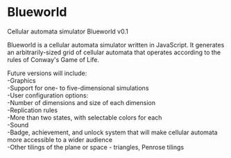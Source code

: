 # Blueworld
Cellular automata simulator
Blueworld v0.1

Blueworld is a cellular automata simulator written in JavaScript. It generates an arbitrarily-sized grid of cellular automata that operates according to the rules of Conway's Game of Life.

Future versions will include:  
-Graphics  
-Support for one- to five-dimensional simulations  
-User configuration options:  
  -Number of dimensions and size of each dimension  
  -Replication rules  
  -More than two states, with selectable colors for each  
-Sound  
-Badge, achievement, and unlock system that will make cellular automata more accessible to a wider audience  
-Other tilings of the plane or space - triangles, Penrose tilings  
